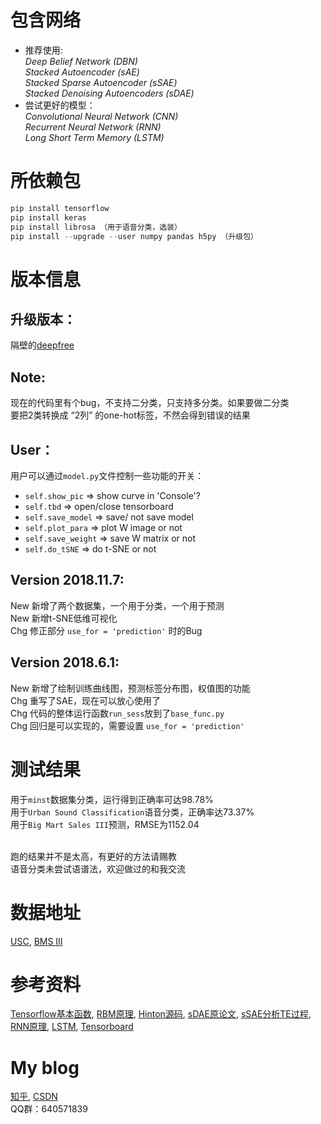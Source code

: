 # 包含网络
- 推荐使用: </br>
*Deep Belief Network (DBN)*  </br>
*Stacked Autoencoder (sAE)* </br>
*Stacked Sparse Autoencoder (sSAE)* </br>
*Stacked Denoising Autoencoders (sDAE)* </br>
- 尝试更好的模型：</br>
*Convolutional Neural Network (CNN)* </br>
*Recurrent Neural Network (RNN)* </br>
*Long Short Term Memory (LSTM)* </br>

# 所依赖包
```python
pip install tensorflow
pip install keras
pip install librosa （用于语音分类，选装）
pip install --upgrade --user numpy pandas h5py （升级包）
```

# 版本信息
## 升级版本：
隔壁的[deepfree](https://github.com/fuzimaoxinan/deepfree) 

## Note:
现在的代码里有个bug，不支持二分类，只支持多分类。如果要做二分类 </br>
要把2类转换成 “2列” 的one-hot标签，不然会得到错误的结果 

## User：
用户可以通过`model.py`文件控制一些功能的开关： </br>
- `self.show_pic` => show curve in 'Console'? </br>
- `self.tbd` => open/close tensorboard </br>
- `self.save_model` => save/ not save model </br>
- `self.plot_para` => plot W image or not </br>
- `self.save_weight` => save W matrix or not </br>
- `self.do_tSNE` => do t-SNE or not

## Version 2018.11.7:
New 新增了两个数据集，一个用于分类，一个用于预测 </br>
New 新增t-SNE低维可视化 </br>
Chg 修正部分 `use_for = 'prediction'` 时的Bug

## Version 2018.6.1:
New 新增了绘制训练曲线图，预测标签分布图，权值图的功能 </br>
Chg 重写了SAE，现在可以放心使用了 </br>
Chg 代码的整体运行函数`run_sess`放到了`base_func.py` </br>
Chg 回归是可以实现的，需要设置 `use_for = 'prediction'`

# 测试结果
用于`minst`数据集分类，运行得到正确率可达98.78% </br>
用于`Urban Sound Classification`语音分类，正确率达73.37% </br>
用于`Big Mart Sales III`预测，RMSE为1152.04 </br></br>

跑的结果并不是太高，有更好的方法请赐教 </br>
语音分类未尝试语谱法，欢迎做过的和我交流 </br>

# 数据地址
[USC](https://datahack.analyticsvidhya.com/contest/practice-problem-urban-sound-classification/), 
[BMS III](https://datahack.analyticsvidhya.com/contest/practice-problem-big-mart-sales-iii/) 

# 参考资料
[Tensorflow基本函数](http://www.cnblogs.com/wuzhitj/p/6431381.html), 
[RBM原理](https://blog.csdn.net/itplus/article/details/19168937), 
[Hinton源码](http://www.cs.toronto.edu/~hinton/MatlabForSciencePaper.html), 
[sDAE原论文](http://www.jmlr.org/papers/volume11/vincent10a/vincent10a.pdf), 
[sSAE分析TE过程](https://www.sciencedirect.com/science/article/pii/S0169743917302496), 
[RNN原理](https://zhuanlan.zhihu.com/p/28054589), 
[LSTM](https://www.jianshu.com/p/9dc9f41f0b29), 
[Tensorboard](https://blog.csdn.net/sinat_33761963/article/details/62433234) 

# My blog
[知乎](https://www.zhihu.com/people/fu-zi-36-41/posts), 
[CSDN](https://blog.csdn.net/fuzimango/article/list/) </br>
QQ群：640571839 
